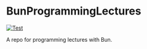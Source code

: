 # BunProgrammingLectures

[![Test](https://github.com/exKAZUu/BunProgrammingLectures/actions/workflows/test.yml/badge.svg)](https://github.com/exKAZUu/BunProgrammingLectures/actions/workflows/test.yml)

A repo for programming lectures with Bun.
